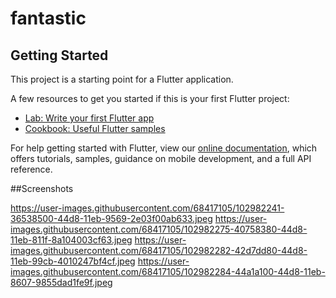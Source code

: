 # fantastic

## Getting Started

This project is a starting point for a Flutter application.

A few resources to get you started if this is your first Flutter project:

- [Lab: Write your first Flutter app](https://flutter.dev/docs/get-started/codelab)
- [Cookbook: Useful Flutter samples](https://flutter.dev/docs/cookbook)

For help getting started with Flutter, view our
[online documentation](https://flutter.dev/docs), which offers tutorials,
samples, guidance on mobile development, and a full API reference.

##Screenshots

https://user-images.githubusercontent.com/68417105/102982241-36538500-44d8-11eb-9569-2e03f00ab633.jpeg
https://user-images.githubusercontent.com/68417105/102982275-40758380-44d8-11eb-811f-8a104003cf63.jpeg
https://user-images.githubusercontent.com/68417105/102982282-42d7dd80-44d8-11eb-99cb-4010247bf4cf.jpeg
https://user-images.githubusercontent.com/68417105/102982284-44a1a100-44d8-11eb-8607-9855dad1fe9f.jpeg
